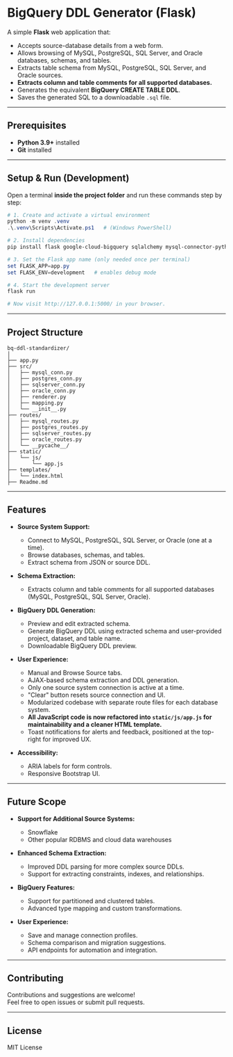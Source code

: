 # BigQuery DDL Generator (Flask)

A simple **Flask** web application that:

* Accepts source-database details from a web form.
* Allows browsing of MySQL, PostgreSQL, SQL Server, and Oracle databases, schemas, and tables.
* Extracts table schema from MySQL, PostgreSQL, SQL Server, and Oracle sources.
* **Extracts column and table comments for all supported databases.**
* Generates the equivalent **BigQuery CREATE TABLE DDL**.
* Saves the generated SQL to a downloadable `.sql` file.

---

## Prerequisites

* **Python 3.9+** installed
* **Git** installed

---

## Setup & Run (Development)

Open a terminal **inside the project folder** and run these commands step by step:

```powershell
# 1. Create and activate a virtual environment
python -m venv .venv
.\.venv\Scripts\Activate.ps1   # (Windows PowerShell)

# 2. Install dependencies
pip install flask google-cloud-bigquery sqlalchemy mysql-connector-python psycopg2 pyodbc oracledb

# 3. Set the Flask app name (only needed once per terminal)
set FLASK_APP=app.py
set FLASK_ENV=development   # enables debug mode

# 4. Start the development server
flask run

# Now visit http://127.0.0.1:5000/ in your browser.
```

---

## Project Structure

```
bq-ddl-standardizer/
│
├── app.py
├── src/
│   ├── mysql_conn.py
│   ├── postgres_conn.py
│   ├── sqlserver_conn.py
│   ├── oracle_conn.py
│   ├── renderer.py
│   ├── mapping.py
│   └── __init__.py
├── routes/
│   ├── mysql_routes.py
│   ├── postgres_routes.py
│   ├── sqlserver_routes.py
│   ├── oracle_routes.py
│   └── __pycache__/
├── static/
│   └── js/
│       └── app.js
├── templates/
│   └── index.html
├── Readme.md
```

---

## Features

- **Source System Support:**  
  - Connect to MySQL, PostgreSQL, SQL Server, or Oracle (one at a time).
  - Browse databases, schemas, and tables.
  - Extract schema from JSON or source DDL.

- **Schema Extraction:**  
  - Extracts column and table comments for all supported databases (MySQL, PostgreSQL, SQL Server, Oracle).

- **BigQuery DDL Generation:**  
  - Preview and edit extracted schema.
  - Generate BigQuery DDL using extracted schema and user-provided project, dataset, and table name.
  - Downloadable BigQuery DDL preview.

- **User Experience:**  
  - Manual and Browse Source tabs.
  - AJAX-based schema extraction and DDL generation.
  - Only one source system connection is active at a time.
  - "Clear" button resets source connection and UI.
  - Modularized codebase with separate route files for each database system.
  - **All JavaScript code is now refactored into `static/js/app.js` for maintainability and a cleaner HTML template.**
  - Toast notifications for alerts and feedback, positioned at the top-right for improved UX.

- **Accessibility:**  
  - ARIA labels for form controls.
  - Responsive Bootstrap UI.

---

## Future Scope

- **Support for Additional Source Systems:**
  - Snowflake
  - Other popular RDBMS and cloud data warehouses

- **Enhanced Schema Extraction:**
  - Improved DDL parsing for more complex source DDLs.
  - Support for extracting constraints, indexes, and relationships.

- **BigQuery Features:**
  - Support for partitioned and clustered tables.
  - Advanced type mapping and custom transformations.

- **User Experience:**
  - Save and manage connection profiles.
  - Schema comparison and migration suggestions.
  - API endpoints for automation and integration.

---

## Contributing

Contributions and suggestions are welcome!  
Feel free to open issues or submit pull requests.

---

## License

MIT License

